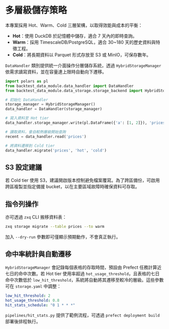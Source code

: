 # 多層級儲存策略

本專案採用 Hot、Warm、Cold 三層架構，以取得效能與成本的平衡：

- **Hot**：使用 DuckDB 於記憶體中儲存，適合 7 天內的即時查詢。
- **Warm**：採用 TimescaleDB/PostgreSQL，適合 30~180 天的歷史資料與特徵工程。
- **Cold**：將長期資料以 Parquet 形式存放至 S3 或 MinIO，可保存數年。

`DataHandler` 類別提供統一介面操作分層儲存系統，透過 `HybridStorageManager` 依需求讀寫資料，並在容量達上限時自動向下遷移。

```python
import polars as pl
from backtest_data_module.data_handler import DataHandler
from backtest_data_module.data_storage.storage_backend import HybridStorageManager

# 初始化 DataHandler
storage_manager = HybridStorageManager()
data_handler = DataHandler(storage_manager)

# 寫入資料至 Hot tier
data_handler.storage_manager.write(pl.DataFrame({'a': [1, 2]}), 'prices', tier='hot')

# 讀取資料，會自較熱層級開始查詢
recent = data_handler.read('prices')

# 將資料遷移到 Cold tier
data_handler.migrate('prices', 'hot', 'cold')
```

## S3 設定建議

若 Cold tier 使用 S3，建議開啟版本控制避免檔案覆寫。為了跨區備份，可啟用跨區複製並指定備援 bucket，以在主要區域故障時確保資料可存取。

## 指令列操作

亦可透過 `zxq` CLI 搬移資料表：

```bash
zxq storage migrate --table prices --to warm
```

加入 `--dry-run` 參數即可僅顯示預期動作，不會真正執行。

## 命中率統計與自動遷移

`HybridStorageManager` 會記錄每個表格的存取時間，預設由 Prefect 任務計算近七日的命中次數。若 Hot tier 使用率超過 `hot_usage_threshold`，且表格的七日命中次數低於 `low_hit_threshold`，系統將自動將其遷移至較冷的層級。這些參數可在 `storage.yaml` 中調整：

```yaml
low_hit_threshold: 2
hot_usage_threshold: 0.8
hit_stats_schedule: "0 1 * * *"
```

`pipelines/hit_stats.py` 提供了範例流程，可透過 `prefect deployment build` 部署後排程執行。
